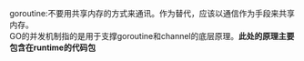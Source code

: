 goroutine:不要用共享内存的方式来通讯。作为替代，应该以通信作为手段来共享内存。  
GO的并发机制指的是用于支撑goroutine和channel的底层原理。**此处的原理主要包含在runtime的代码包**  
